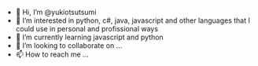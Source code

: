 - 👋 Hi, I’m @yukiotsutsumi
- 👀 I’m interested in python, c#, java, javascript and other languages that I could use in personal and profissional ways
- 🌱 I’m currently learning javascript and python
- 💞️ I’m looking to collaborate on ...
- 📫 How to reach me ...

<!---
yukiotsutsumi/yukiotsutsumi is a ✨ special ✨ repository because its `README.md` (this file) appears on your GitHub profile.
You can click the Preview link to take a look at your changes.
--->
